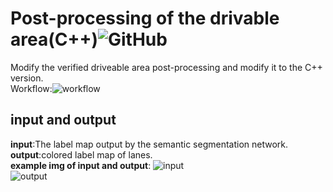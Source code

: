 # Post-processing of the drivable area(C++)![GitHub](https://img.shields.io/github/license/daohu527/Dig-into-Apollo.svg?style=popout)

Modify the verified driveable area post-processing and modify it to the C++ version.  
Workflow:![workflow](https://github.com/zhangbanxian123/Driving-area-detection/workflow.png)



## input and output

**input**:The label map output by the semantic segmentation network.  
**output**:colored label map of lanes.  
**example img of input and output**:
![input](https://github.com/zhangbanxian123/Driving-area-detection/gray.png)  
![output](https://github.com/zhangbanxian123/Driving-area-detection/trt_img.jpg)


